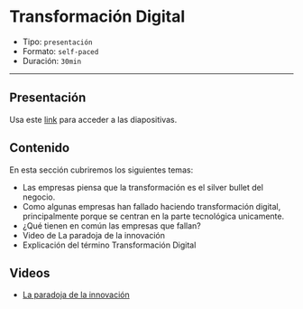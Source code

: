 # Transformación Digital

* Tipo: `presentación`
* Formato: `self-paced`
* Duración: `30min`

***

## Presentación

Usa este [link](https://drive.google.com/open?id=1MpxK5F9kTjPkNGWgB5np-Kl3N3gW4NFBFk0-rrYRnQ0)
para acceder a las diapositivas.

## Contenido

En esta sección cubriremos los siguientes temas:

* Las empresas piensa que la transformación es el silver bullet del negocio.
* Como algunas empresas han fallado haciendo transformación digital,
  principalmente porque se centran en la parte tecnológica unicamente.
* ¿Qué tienen en común las empresas que fallan?
* Video de La paradoja de la innovación
* Explicación del término Transformación Digital

## Videos

* [La paradoja de la innovación](https://www.youtube.com/watch?v=Afq5mJhuI_g)